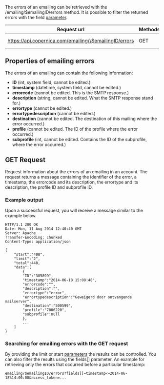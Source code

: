 The errors of an emailing can be retrieved with the
/emailing/\$emailingID/errors method. It is possible to filter the
returned errors with the field
[parameter](./rest-api-parameters.md).

| Request url | Methods | Parameters |
| --- | --- | --- |
| https://api.copernica.com/emailing/\$emailingID/errors | GET | limit, start, fields[] |

Properties of emailing errors
-----------------------------

The errors of an emailing can contain the following information:

-   **ID** (int, system field, cannot be edited.)
-   **timestamp** (datetime, system field, cannot be edited.)
-   **errorcode** (cannot be edited. This is the SMTP response.)
-   **description** (string, cannot be edited. What the SMTP response
    stand for.)
-   **errortype** (cannot be edited.)
-   **errortypedescription** (cannot be edited.)
-   **destination** (cannot be edited. The destination of this mailing
    where the error occurred.)
-   **profile** (cannot be edited. The ID of the profile where the error
    occurred.)
-   **subprofile** (int, cannot be edited. Contains the ID of the
    subprofile, where the error occurred.)

GET Request
-----------

Request information about the errors of an emailing in an account. The
request returns a message containing the identifier of the error, a
timestamp, the errorcode and its description, the errortype and its
description, the profile ID and subprofile ID.

### Example output

Upon a successful request, you will receive a message similar to the
example below.

```
HTTP/1.1 200 OK
Date: Mon, 11 Aug 2014 12:40:40 GMT 
Server: Apache 
Transfer-Encoding: chunked 
Content-Type: application/json 

{
    "start":"400",
    "limit":"2",
    "total":448,
    "data":[
        {
        "ID":"385899",
        "timestamp":"2014-06-18 15:08:48",
        "errorcode":"",
        "description":"",
        "errortype":"error",
        "errortypedescription":"Geweigerd door ontvangende mailserver",
        "destination":"500599",
        "profile":"7006220",
        "subprofile":null
        },
        ...
    ]
}
```

### Searching for emailing errors with the GET request

By providing the limit or start
[parameters](./rest-api-parameters.md)
the results can be controlled. You can also filter the results using the
fields[] parameter. An example for retrieving only the errors that
occurred before a particular timestamp:

```
emailing/$emailingID/errors?fields[]=timestamp<=2014-06-18%14:00:00&access_token=...
```
